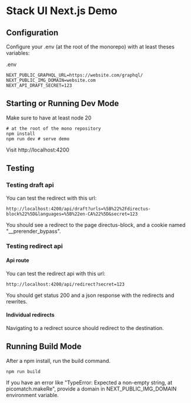 # Stack UI Next.js Demo

## Configuration
Configure your .env (at the root of the monorepo) with at least theses variables:

.env
```
NEXT_PUBLIC_GRAPHQL_URL=https://website.com/graphql/
NEXT_PUBLIC_IMG_DOMAIN=website.com
NEXT_API_DRAFT_SECRET=123
```

## Starting or Running Dev Mode

Make sure to have at least node 20

```
# at the root of the mono repository
npm install
npm run dev # serve demo
```

Visit http://localhost:4200

## Testing

### Testing draft api
You can test the redirect with this url:

```
http://localhost:4200/api/draft?urls=%5B%22%2Fdirectus-block%22%5D&languages=%5B%22en-CA%22%5D&secret=123
```

You should see a redirect to the page directus-block, and a cookie named "__prerender_bypass".

### Testing redirect api

#### Api route

You can test the redirect api with this url:

```
http://localhost:4200/api/redirect?secret=123
```

You should get status 200 and a json response with the redirects and rewrites.

#### Individual redirects

Navigating to a redirect source should redirect to the destination.

## Running Build Mode

After a npm install, run the build command.
```
npm run build
```

If you have an error like "TypeError: Expected a non-empty string, at picomatch.makeRe", provide a domain in NEXT_PUBLIC_IMG_DOMAIN environment variable.

